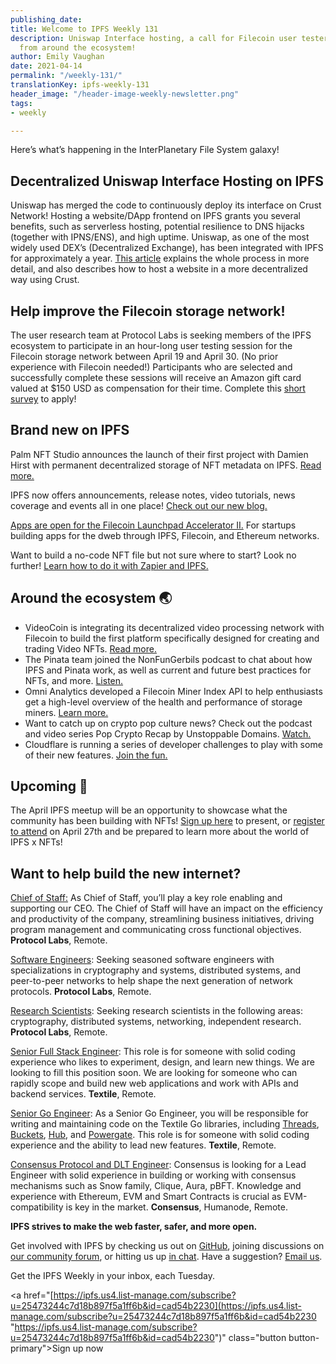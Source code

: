 ```yaml
---
publishing_date: 
title: Welcome to IPFS Weekly 131
description: Uniswap Interface hosting, a call for Filecoin user testers, and more
  from around the ecosystem!
author: Emily Vaughan
date: 2021-04-14
permalink: "/weekly-131/"
translationKey: ipfs-weekly-131
header_image: "/header-image-weekly-newsletter.png"
tags:
- weekly

---
```

Here’s what’s happening in the InterPlanetary File System galaxy!

## Decentralized Uniswap Interface Hosting on IPFS

Uniswap has merged the code to continuously deploy its interface on Crust Network! Hosting a website/DApp frontend on IPFS grants you several benefits, such as serverless hosting, potential resilience to DNS hijacks (together with IPNS/ENS), and high uptime. Uniswap, as one of the most widely used DEX’s (Decentralized Exchange), has been integrated with IPFS for approximately a year. [This article](https://medium.com/crustnetwork/decentralized-uniswap-interface-hosting-on-ipfs-18a78d1209ac) explains the whole process in more detail, and also describes how to host a website in a more decentralized way using Crust.

## Help improve the Filecoin storage network!

The user research team at Protocol Labs is seeking members of the IPFS ecosystem to participate in an hour-long user testing session for the Filecoin storage network between April 19 and April 30. (No prior experience with Filecoin needed!) Participants who are selected and successfully complete these sessions will receive an Amazon gift card valued at $150 USD as compensation for their time. Complete this [short survey](https://airtable.com/shrOEfGSKe1WVALKi?prefill_Study=Filecoin%20storage%20and%20retrieval) to apply!

## Brand new on IPFS

Palm NFT Studio announces the launch of their first project with Damien Hirst with permanent decentralized storage of NFT metadata on IPFS. [Read more.](https://consensys.net/blog/press-release/palm-a-new-nft-ecosystem-and-studio-for-creators-announces-launch-of-first-project-with-damien-hirst/)

IPFS now offers announcements, release notes, video tutorials, news coverage and events all in one place! [Check out our new blog.](https://blog.ipfs.io/)

[Apps are open for the Filecoin Launchpad Accelerator II.](https://t.co/mg4k3PNQ8y?amp=1) For startups building apps for the dweb through IPFS, Filecoin, and Ethereum networks.

Want to build a no-code NFT file but not sure where to start? Look no further! [Learn how to do it with Zapier and IPFS.](https://medium.com/pinata/build-a-no-code-nft-file-tool-with-zapier-and-ipfs-9bd44a3b23b7)

## Around the ecosystem 🌏

* VideoCoin is integrating its decentralized video processing network with Filecoin to build the first platform specifically designed for creating and trading Video NFTs. [Read more.](https://filecoin.io/blog/posts/videocoin-and-filecoin-to-power-the-video-nft-market/)
* The Pinata team joined the NonFunGerbils podcast to chat about how IPFS and Pinata work, as well as current and future best practices for NFTs, and more. [Listen.](https://t.co/ig8zG1GQbP?amp=1)
* Omni Analytics developed a Filecoin Miner Index API to help enthusiasts get a high-level overview of the health and performance of storage miners. [Learn more.](https://t.co/JdwItOWl4T?amp=1)
* Want to catch up on crypto pop culture news? Check out the podcast and video series Pop Crypto Recap by Unstoppable Domains. [Watch.](https://t.co/LN88co720P?amp=1)
* Cloudflare is running a series of developer challenges to play with some of their new features. [Join the fun.](https://t.co/Zrbg89xd2E?amp=1)

## Upcoming 📅

The April IPFS meetup will be an opportunity to showcase what the community has been building with NFTs! [Sign up here](https://protocollabs.typeform.com/to/hLGfKhxn) to present, or [register to attend](https://www.meetup.com/San-Francisco-IPFS/events/276123324/) on April 27th and be prepared to learn more about the world of IPFS x NFTs!

## Want to help build the new internet?

[Chief of Staff:](https://jobs.lever.co/protocol/dc3ca53d-b456-4f91-806d-4ec6b5821dc5) As Chief of Staff, you’ll play a key role enabling and supporting our CEO. The Chief of Staff will have an impact on the efficiency and productivity of the company, streamlining business initiatives, driving program management and communicating cross functional objectives. **Protocol Labs**, Remote.

[Software Engineers](https://jobs.lever.co/protocol): Seeking seasoned software engineers with specializations in cryptography and systems, distributed systems, and peer-to-peer networks to help shape the next generation of network protocols. **Protocol Labs**, Remote.

[Research Scientists](https://jobs.lever.co/protocol): Seeking research scientists in the following areas: cryptography, distributed systems, networking, independent research. **Protocol Labs**, Remote.

[Senior Full Stack Engineer](https://textile.breezy.hr/p/d59ca1308346-senior-full-stack-engineer): This role is for someone with solid coding experience who likes to experiment, design, and learn new things. We are looking to fill this position soon. We are looking for someone who can rapidly scope and build new web applications and work with APIs and backend services. **Textile**, Remote.

[Senior Go Engineer](https://textile.breezy.hr/p/421d4f71a227-senior-go-engineer): As a Senior Go Engineer, you will be responsible for writing and maintaining code on the Textile Go libraries, including [Threads](https://github.com/textileio/go-threads), [Buckets](https://github.com/textileio/go-buckets), [Hub](https://github.com/textileio/textile), and [Powergate](https://github.com/textileio/powergate). This role is for someone with solid coding experience and the ability to lead new features. **Textile**, Remote.

[Consensus Protocol and DLT Engineer](https://angel.co/company/humanode-2/jobs/1265884-consensus-protocol-and-dlt-engineer):  Consensus is looking for a Lead Engineer with solid experience in building or working with consensus mechanisms such as Snow family, Clique, Aura, pBFT. Knowledge and experience with Ethereum, EVM and Smart Contracts is crucial as EVM-compatibility is key in the market. **Consensus**, Humanode, Remote.

**IPFS strives to make the web faster, safer, and more open.**

Get involved with IPFS by checking us out on [GitHub](https://github.com/ipfs), joining discussions on [our community forum](https://discuss.ipfs.io/), or hitting us up [in chat](https://riot.im/app/#/room/#ipfs:matrix.org). Have a suggestion? [Email us](mailto:newsletter@ipfs.io).

Get the IPFS Weekly in your inbox, each Tuesday. <p><a href="[https://ipfs.us4.list-manage.com/subscribe?u=25473244c7d18b897f5a1ff6b&id=cad54b2230](https://ipfs.us4.list-manage.com/subscribe?u=25473244c7d18b897f5a1ff6b&id=cad54b2230 "https://ipfs.us4.list-manage.com/subscribe?u=25473244c7d18b897f5a1ff6b&id=cad54b2230")" class="button button-primary">Sign up now</a></p>